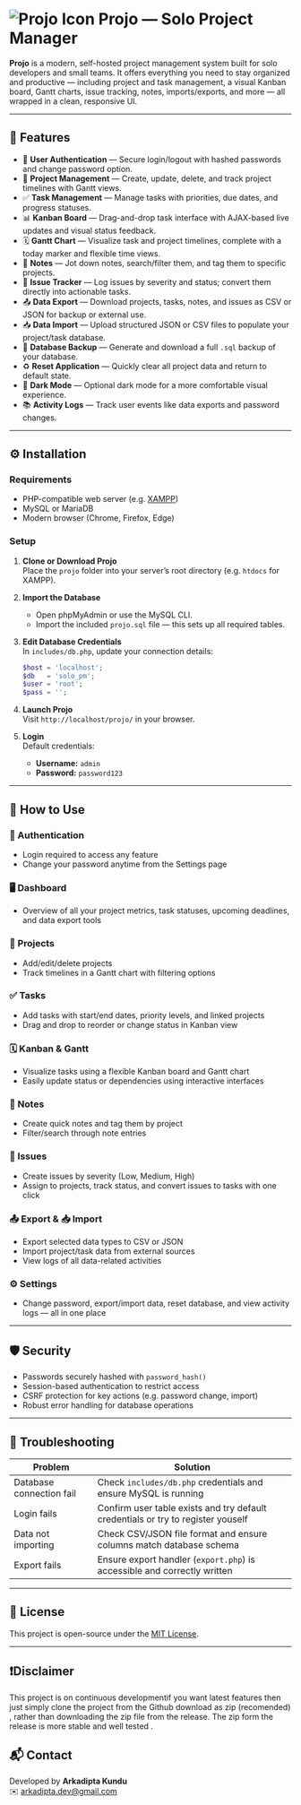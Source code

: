 # ![Projo Icon](assets/images/favicon.ico) Projo — Solo Project Manager

**Projo** is a modern, self-hosted project management system built for solo developers and small teams. It offers everything you need to stay organized and productive — including project and task management, a visual Kanban board, Gantt charts, issue tracking, notes, imports/exports, and more — all wrapped in a clean, responsive UI.

---

## 🚀 Features

- 🔐 **User Authentication** — Secure login/logout with hashed passwords and change password option.
- 📁 **Project Management** — Create, update, delete, and track project timelines with Gantt views.
- ✅ **Task Management** — Manage tasks with priorities, due dates, and progress statuses.
- 📊 **Kanban Board** — Drag-and-drop task interface with AJAX-based live updates and visual status feedback.
- 🗓️ **Gantt Chart** — Visualize task and project timelines, complete with a today marker and flexible time views.
- 📝 **Notes** — Jot down notes, search/filter them, and tag them to specific projects.
- 🐞 **Issue Tracker** — Log issues by severity and status; convert them directly into actionable tasks.
- 📤 **Data Export** — Download projects, tasks, notes, and issues as CSV or JSON for backup or external use.
- 📥 **Data Import** — Upload structured JSON or CSV files to populate your project/task database.
- 💾 **Database Backup** — Generate and download a full `.sql` backup of your database.
- ♻️ **Reset Application** — Quickly clear all project data and return to default state.
- 🌙 **Dark Mode** — Optional dark mode for a more comfortable visual experience.
- 📚 **Activity Logs** — Track user events like data exports and password changes.

---

## ⚙️ Installation

### Requirements

- PHP-compatible web server (e.g. [XAMPP](https://www.apachefriends.org/))
- MySQL or MariaDB
- Modern browser (Chrome, Firefox, Edge)

### Setup

1. **Clone or Download Projo**  
   Place the `projo` folder into your server’s root directory (e.g. `htdocs` for XAMPP).

2. **Import the Database**  
   - Open phpMyAdmin or use the MySQL CLI.
   - Import the included `projo.sql` file — this sets up all required tables.

3. **Edit Database Credentials**  
   In `includes/db.php`, update your connection details:

   ```php
   $host = 'localhost';
   $db   = 'solo_pm';
   $user = 'root';
   $pass = '';
   ```

4. **Launch Projo**  
   Visit `http://localhost/projo/` in your browser.

5. **Login**  
   Default credentials:  
   - **Username:** `admin`  
   - **Password:** `password123`

---

## 🧭 How to Use

### 🔐 Authentication
- Login required to access any feature
- Change your password anytime from the Settings page

### 🖥 Dashboard
- Overview of all your project metrics, task statuses, upcoming deadlines, and data export tools

### 📁 Projects
- Add/edit/delete projects
- Track timelines in a Gantt chart with filtering options

### ✅ Tasks
- Add tasks with start/end dates, priority levels, and linked projects
- Drag and drop to reorder or change status in Kanban view

### 🗓️ Kanban & Gantt
- Visualize tasks using a flexible Kanban board and Gantt chart
- Easily update status or dependencies using interactive interfaces

### 📝 Notes
- Create quick notes and tag them by project
- Filter/search through note entries

### 🐞 Issues
- Create issues by severity (Low, Medium, High)
- Assign to projects, track status, and convert issues to tasks with one click

### 📤 Export & 📥 Import
- Export selected data types to CSV or JSON
- Import project/task data from external sources
- View logs of all data-related activities

### ⚙️ Settings
- Change password, export/import data, reset database, and view activity logs — all in one place

---

## 🛡 Security

- Passwords securely hashed with `password_hash()`
- Session-based authentication to restrict access
- CSRF protection for key actions (e.g. password change, import)
- Robust error handling for database operations

---

## 🧰 Troubleshooting

| Problem                  | Solution                                                                 |
|--------------------------|--------------------------------------------------------------------------|
| Database connection fail | Check `includes/db.php` credentials and ensure MySQL is running          |
| Login fails              | Confirm user table exists and try default credentials or try to register youself                  |
| Data not importing       | Check CSV/JSON file format and ensure columns match database schema      |
| Export fails             | Ensure export handler (`export.php`) is accessible and correctly written |

---

## 📄 License

This project is open-source under the [MIT License](LICENSE).

---

## ❗Disclaimer
This project is on continuous developmentif you want latest features then just simply clone the project from the Github download as zip (recomended) , rather than downloading the zip file from the release. The zip form the release is more stable and well tested .

## 📬 Contact

Developed by **Arkadipta Kundu**  
✉️ [arkadipta.dev@gmail.com](mailto:arkadipta.dev@gmail.com)
